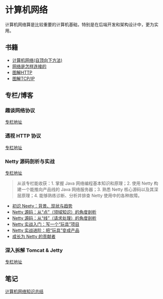 # 计算机网络

计算机网络算是比较重要的计算机基础，特别是在后端开发和架构设计中，更为实用。

## 书籍

* [计算机网络(自顶向下方法)](https://book.douban.com/subject/30280001/)
* [网络是怎样连接的](https://book.douban.com/subject/26941639/)
* [图解HTTP](https://book.douban.com/subject/25863515/)
* [图解TCP/IP](https://book.douban.com/subject/24737674/)

## 专栏/博客

### 趣谈网络协议

[专栏地址](https://time.geekbang.org/column/intro/100007101)

### 透视 HTTP 协议

[专栏地址](https://time.geekbang.org/column/intro/100029001)

### Netty 源码剖析与实战

[专栏地址](https://time.geekbang.org/course/intro/100036701)

> 从该专栏能收获：1. 掌握 Java 网络编程基本知识和原理；2. 使用 Netty 构建一个能推向产品线的 Java 网络服务器；3. 熟悉 Netty 核心源码以及其深层原理；4. 能够熟练诊断、分析并排查 Netty 使用中的各种故障。

* [初识 Neety：背景、现状与趋势](netty-analysis-1.md)
* [Netty 源码：从“点”（领域知识）的角度剖析]()
* [Netty 源码：从“线”（请求处理）的角度剖析]()
* [Netty 实战入门：写一个“玩具”项目]()
* [Netty 实战进阶：把“玩具”变成产品]()
* [成长为 Netty 的贡献者]()

### 深入拆解 Tomcat & Jetty

[专栏地址](https://time.geekbang.org/column/intro/100027701)

## 笔记

[计算机网络知识总结](Network-Summary.md)



